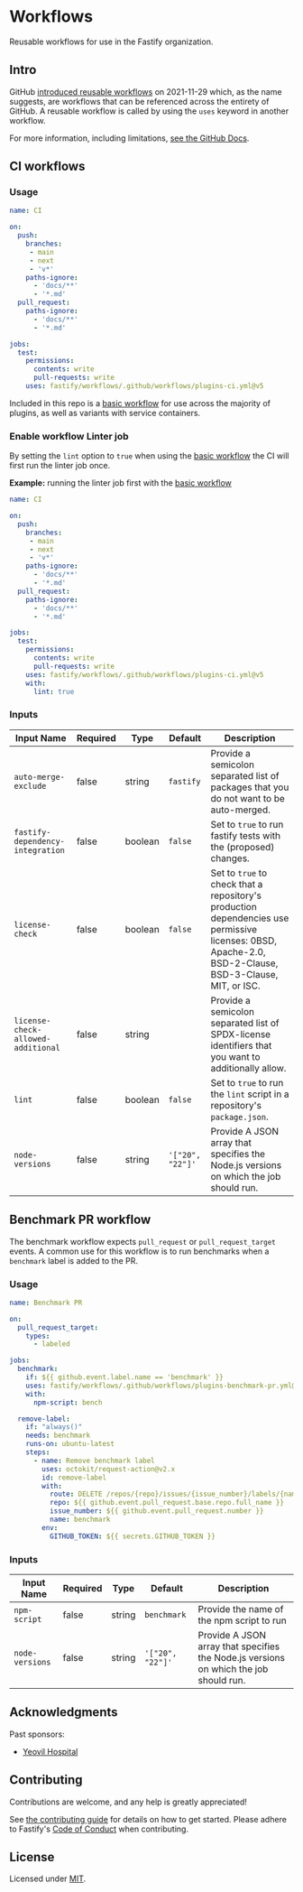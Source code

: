# Workflows

Reusable workflows for use in the Fastify organization.

## Intro

GitHub [introduced reusable workflows](https://github.blog/2021-11-29-github-actions-reusable-workflows-is-generally-available/) on 2021-11-29 which, as the name suggests, are workflows that can be referenced across the entirety of GitHub. A reusable workflow is called by using the `uses` keyword in another workflow.

For more information, including limitations, [see the GitHub Docs](https://docs.github.com/en/actions/learn-github-actions/reusing-workflows).

## CI workflows
### Usage

```yml
name: CI

on:
  push:
    branches:
     - main
     - next
     - 'v*'
    paths-ignore:
      - 'docs/**'
      - '*.md'
  pull_request:
    paths-ignore:
      - 'docs/**'
      - '*.md'

jobs:
  test:
    permissions:
      contents: write
      pull-requests: write
    uses: fastify/workflows/.github/workflows/plugins-ci.yml@v5
```

Included in this repo is a [basic workflow](.github/workflows/plugins-ci.yml) for use across the majority of plugins, as well as variants with service containers.

### Enable workflow Linter job

By setting the `lint` option to `true` when using the [basic workflow](.github/workflows/plugins-ci.yml) the CI will first run the linter job once.

**Example:** running the linter job first with the [basic workflow](.github/workflows/plugins-ci.yml)

```yml
name: CI

on:
  push:
    branches:
     - main
     - next
     - 'v*'
    paths-ignore:
      - 'docs/**'
      - '*.md'
  pull_request:
    paths-ignore:
      - 'docs/**'
      - '*.md'

jobs:
  test:
    permissions:
      contents: write
      pull-requests: write
    uses: fastify/workflows/.github/workflows/plugins-ci.yml@v5
    with:
      lint: true
```

### Inputs

| Input Name                         | Required   | Type    | Default   | Description                                                                        |
| ---------------------------------- | ---------- | ------- | --------- | ---------------------------------------------------------------------------------- |
| `auto-merge-exclude`                 | false      | string  | `fastify` | Provide a semicolon separated list of packages that you do not want to be auto-merged. |
| `fastify-dependency-integration`     | false      | boolean | `false`   | Set to `true` to run fastify tests with the (proposed) changes. |
| `license-check`                      | false      | boolean | `false`   | Set to `true` to check that a repository's production dependencies use permissive licenses: 0BSD, Apache-2.0, BSD-2-Clause, BSD-3-Clause, MIT, or ISC. |
| `license-check-allowed-additional`   | false      | string  |           | Provide a semicolon separated list of SPDX-license identifiers that you want to additionally allow. |
| `lint`                               | false      | boolean | `false`   | Set to `true` to run the `lint` script in a repository's `package.json`.           |
| `node-versions`                      | false      | string  | `'["20", "22"]'`   | Provide A JSON array that specifies the Node.js versions on which the job should run.           |

## Benchmark PR workflow

The benchmark workflow expects `pull_request` or `pull_request_target` events. A common use for this workflow is to run benchmarks when a `benchmark` label is added to the PR.

### Usage

```yml
name: Benchmark PR

on:
  pull_request_target:
    types:
      - labeled

jobs:
  benchmark:
    if: ${{ github.event.label.name == 'benchmark' }}
    uses: fastify/workflows/.github/workflows/plugins-benchmark-pr.yml@v5
    with:
      npm-script: bench

  remove-label:
    if: "always()"
    needs: benchmark
    runs-on: ubuntu-latest
    steps:
      - name: Remove benchmark label
        uses: octokit/request-action@v2.x
        id: remove-label
        with:
          route: DELETE /repos/{repo}/issues/{issue_number}/labels/{name}
          repo: ${{ github.event.pull_request.base.repo.full_name }}
          issue_number: ${{ github.event.pull_request.number }}
          name: benchmark
        env:
          GITHUB_TOKEN: ${{ secrets.GITHUB_TOKEN }}
```

### Inputs
| Input Name                         | Required   | Type    | Default     | Description                                                                        |
| ---------------------------------- | ---------- | ------- | ----------- | ---------------------------------------------------------------------------------- |
| `npm-script`                       | false      | string  | `benchmark` | Provide the name of the npm script to run                                       |
| `node-versions`                      | false      | string  | `'["20", "22"]'`   | Provide A JSON array that specifies the Node.js versions on which the job should run.           |


## Acknowledgments

Past sponsors:

-   [Yeovil Hospital](https://somersetft.nhs.uk/yeovilhospital/)

## Contributing

Contributions are welcome, and any help is greatly appreciated!

See [the contributing guide](./CONTRIBUTING.md) for details on how to get started.
Please adhere to Fastify's [Code of Conduct](https://github.com/fastify/.github/blob/main/CODE_OF_CONDUCT.md) when contributing.

## License

Licensed under [MIT](./LICENSE).
